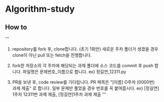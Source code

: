# Algorithm-study

## How to

'''
1. repository를 fork 후, clone합니다. (초기 1회만) 
  새로운 주차 폴더가 생겼을 경우 clone이 아닌 pull 또는 fetch을 진행합니다.

2. fork한 저장소의 각 주차에 해당되는 과제 폴더에 소스 코드를 commit 후 push 합니다. 
  파일명은 문제번호_이름으로 합니다. ex) 정길연_12311.py

3. PR을 보낸 후, code review를 기다립니다. 
 PR 제목은 "[이름] O주차 (0000번) 과제 제출" 로 합니다. 
 일부 문제만 풀었을 경우 번호를 꼭 붙여줍시다. 
 ex) [정길연] 1주차 12311번 과제 제출, [정길연]1주차 과제 제출 
 '''
